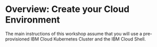 # Overview: Create your Cloud Environment

The main instructions of this workshop assume that you will use a pre-provisioned IBM Cloud Kubernetes Cluster and the IBM Cloud Shell.


